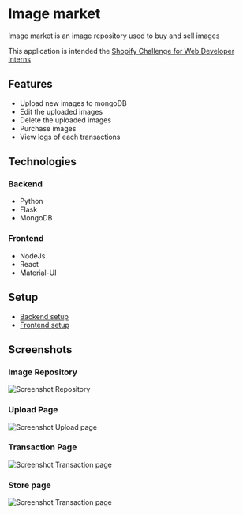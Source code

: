 # Image market

Image market is an image repository used to buy and sell images

This application is intended the [Shopify Challenge for Web Developer interns](https://docs.google.com/document/d/1ZKRywXQLZWOqVOHC4JkF3LqdpO3Llpfk_CkZPR8bjak/edit)

## Features
* Upload new images to mongoDB
* Edit the uploaded images
* Delete the uploaded images
* Purchase images
* View logs of each transactions

## Technologies

### Backend
* Python
* Flask
* MongoDB

### Frontend
* NodeJs
* React
* Material-UI

## Setup
* [Backend setup](https://github.com/phong1233/image_market/tree/master/backend)
* [Frontend setup](https://github.com/phong1233/image_market/tree/master/frontend)

## Screenshots

### Image Repository
![Screenshot Repository](github/screenshots/repository.png) 

### Upload Page
![Screenshot Upload page](github/screenshots/upload.png) 

### Transaction Page
![Screenshot Transaction page](github/screenshots/transactions.png) 

### Store page
![Screenshot Transaction page](github/screenshots/store.png) 
